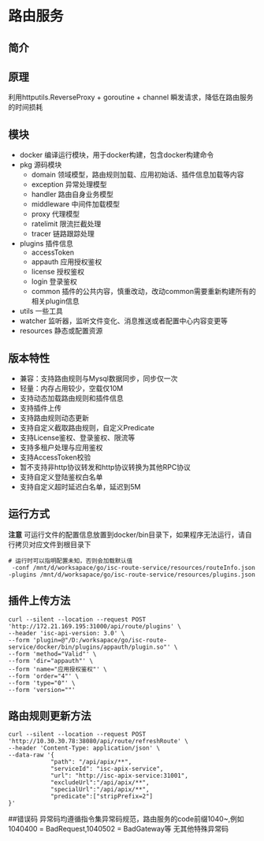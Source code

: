 # 路由服务
## 简介
## 原理
利用httputils.ReverseProxy + goroutine + channel 瞬发请求，降低在路由服务的时间损耗
## 模块
- docker 编译运行模块，用于docker构建，包含docker构建命令
- pkg 源码模块
  - domain 领域模型，路由规则加载、应用初始话、插件信息加载等内容
  - exception 异常处理模型
  - handler 路由自身业务模型
  - middleware 中间件加载模型
  - proxy 代理模型
  - ratelimit 限流拦截处理
  - tracer 链路跟踪处理
- plugins 插件信息
  - accessToken 
  - appauth 应用授权鉴权
  - license 授权鉴权
  - login 登录鉴权
  - common 插件的公共内容，慎重改动，改动common需要重新构建所有的相关plugin信息
- utils 一些工具
- watcher 监听器，监听文件变化、消息推送或者配置中心内容变更等
- resources 静态或配置资源

## 版本特性
- 兼容：支持路由规则与Mysql数据同步，同步仅一次
- 轻量：内存占用较少，空载仅10M
- 支持动态加载路由规则和插件信息
- 支持插件上传
- 支持路由规则动态更新
- 支持自定义截取路由规则，自定义Predicate
- 支持License鉴权、登录鉴权、限流等
- 支持多租户处理与应用鉴权
- 支持AccessToken校验
- 暂不支持非http协议转发和http协议转换为其他RPC协议
- 支持自定义登陆鉴权白名单
- 支持自定义超时延迟白名单，延迟到5M
## 运行方式
**注意**
可运行文件的配置信息放置到docker/bin目录下，如果程序无法运行，请自行拷贝对应文件到根目录下
```ssh
# 运行时可以指明配置未知，否则会加载默认值
 -conf /mnt/d/worksapace/go/isc-route-service/resources/routeInfo.json -plugins /mnt/d/worksapace/go/isc-route-service/resources/plugins.json
```
## 插件上传方法
```text
curl --silent --location --request POST 'http://172.21.169.195:31000/api/route/plugins' \
--header 'isc-api-version: 3.0' \
--form 'plugin=@"/D:/worksapace/go/isc-route-service/docker/bin/plugins/appauth/plugin.so"' \
--form 'method="Valid"' \
--form 'dir="appauth"' \
--form 'name="应用授权鉴权"' \
--form 'order="4"' \
--form 'type="0"' \
--form 'version=""'
```
## 路由规则更新方法
```text
curl --silent --location --request POST 'http://10.30.30.78:38080/api/route/refreshRoute' \
--header 'Content-Type: application/json' \
--data-raw '{
            "path": "/api/apix/**",
            "serviceId": "isc-apix-service",
            "url": "http://isc-apix-service:31001",
            "excludeUrl":"/api/apix/**",
            "specialUrl":"/api/apix/**",
            "predicate":["stripPrefix=2"]
}'
```

##错误码
异常码均遵循指令集异常码规范，路由服务的code前缀1040~,例如1040400 = BadRequest,1040502 = BadGateway等
无其他特殊异常码